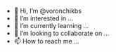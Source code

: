 - 👋 Hi, I’m @voronchikbs
- 👀 I’m interested in ...
- 🌱 I’m currently learning ...
- 💞️ I’m looking to collaborate on ...
- 📫 How to reach me ...

<!---
voronchikbs/voronchikbs is a ✨ special ✨ repository because its `README.md` (this file) appears on your GitHub profile.
You can click the Preview link to take a look at your changes.
--->
